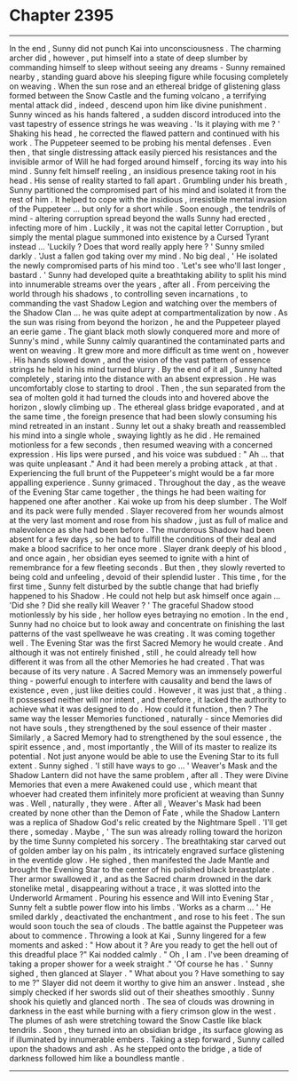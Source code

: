 
# Chapter 2395


---

In the end , Sunny did not punch Kai into unconsciousness . The charming archer did , however , put himself into a state of deep slumber by commanding himself to sleep without seeing any dreams - Sunny remained nearby , standing guard above his sleeping figure while focusing completely on weaving .
When the sun rose and an ethereal bridge of glistening glass formed between the Snow Castle and the fuming volcano , a terrifying mental attack did , indeed , descend upon him like divine punishment . Sunny winced as his hands faltered , a sudden discord introduced into the vast tapestry of essence strings he was weaving .
'Is it playing with me ? '
Shaking his head , he corrected the flawed pattern and continued with his work . The Puppeteer seemed to be probing his mental defenses . Even then , that single distressing attack easily pierced his resistances and the invisible armor of Will he had forged around himself , forcing its way into his mind . Sunny felt himself reeling , an insidious presence taking root in his head . His sense of reality started to fall apart .
Grumbling under his breath , Sunny partitioned the compromised part of his mind and isolated it from the rest of him . It helped to cope with the insidious , irresistible mental invasion of the Puppeteer … but only for a short while .
Soon enough , the tendrils of mind - altering corruption spread beyond the walls Sunny had erected , infecting more of him . Luckily , it was not the capital letter Corruption , but simply the mental plague summoned into existence by a Cursed Tyrant instead …
'Luckily ? Does that word really apply here ? '
Sunny smiled darkly .
'Just a fallen god taking over my mind . No big deal , '
He isolated the newly compromised parts of his mind too .
'Let's see who'll last longer , bastard . '
Sunny had developed quite a breathtaking ability to split his mind into innumerable streams over the years , after all . From perceiving the world through his shadows , to controlling seven incarnations , to commanding the vast Shadow Legion and watching over the members of the Shadow Clan … he was quite adept at compartmentalization by now . As the sun was rising from beyond the horizon , he and the Puppeteer played an eerie game .
The giant black moth slowly conquered more and more of Sunny's mind , while Sunny calmly quarantined the contaminated parts and went on weaving . It grew more and more difficult as time went on , however . His hands slowed down , and the vision of the vast pattern of essence strings he held in his mind turned blurry . By the end of it all , Sunny halted completely , staring into the distance with an absent expression . He was uncomfortably close to starting to drool .
Then , the sun separated from the sea of molten gold it had turned the clouds into and hovered above the horizon , slowly climbing up . The ethereal glass bridge evaporated , and at the same time , the foreign presence that had been slowly consuming his mind retreated in an instant . Sunny let out a shaky breath and reassembled his mind into a single whole , swaying lightly as he did . He remained motionless for a few seconds , then resumed weaving with a concerned expression . His lips were pursed , and his voice was subdued :
" Ah … that was quite unpleasant ."
And it had been merely a probing attack , at that . Experiencing the full brunt of the Puppeteer's might would be a far more appalling experience . Sunny grimaced .
Throughout the day , as the weave of the Evening Star came together , the things he had been waiting for happened one after another . Kai woke up from his deep slumber . The Wolf and its pack were fully mended . Slayer recovered from her wounds almost at the very last moment and rose from his shadow , just as full of malice and malevolence as she had been before .
The murderous Shadow had been absent for a few days , so he had to fulfill the conditions of their deal and make a blood sacrifice to her once more . Slayer drank deeply of his blood , and once again , her obsidian eyes seemed to ignite with a hint of remembrance for a few fleeting seconds . But then , they slowly reverted to being cold and unfeeling , devoid of their splendid luster .
This time , for the first time , Sunny felt disturbed by the subtle change that had briefly happened to his Shadow . He could not help but ask himself once again …
'Did she ? Did she really kill Weaver ? '
The graceful Shadow stood motionlessly by his side , her hollow eyes betraying no emotion . In the end , Sunny had no choice but to look away and concentrate on finishing the last patterns of the vast spellweave he was creating . It was coming together well .
The Evening Star was the first Sacred Memory he would create . And although it was not entirely finished , still , he could already tell how different it was from all the other Memories he had created .
That was because of its very nature . A Sacred Memory was an immensely powerful thing - powerful enough to interfere with causality and bend the laws of existence , even , just like deities could . However , it was just that , a thing . It possessed neither will nor intent , and therefore , it lacked the authority to achieve what it was designed to do .
How could it function , then ?
The same way the lesser Memories functioned , naturally - since Memories did not have souls , they strengthened by the soul essence of their master . Similarly , a Sacred Memory had to strengthened by the soul essence , the spirit essence , and , most importantly , the Will of its master to realize its potential .
Not just anyone would be able to use the Evening Star to its full extent .
Sunny sighed .
'I still have ways to go … '
Weaver's Mask and the Shadow Lantern did not have the same problem , after all . They were Divine Memories that even a mere Awakened could use , which meant that whoever had created them infinitely more proficient at weaving than Sunny was . Well , naturally , they were . After all , Weaver's Mask had been created by none other than the Demon of Fate , while the Shadow Lantern was a replica of Shadow God's relic created by the Nightmare Spell .
'I'll get there , someday . Maybe , '
The sun was already rolling toward the horizon by the time Sunny completed his sorcery . The breathtaking star carved out of golden amber lay on his palm , its intricately engraved surface glistening in the eventide glow . He sighed , then manifested the Jade Mantle and brought the Evening Star to the center of his polished black breastplate . Ther armor swallowed it , and as the Sacred charm drowned in the dark stonelike metal , disappearing without a trace , it was slotted into the Underworld Armament .
Pouring his essence and Will into Evening Star , Sunny felt a subtle power flow into his limbs .
'Works as a charm … '
He smiled darkly , deactivated the enchantment , and rose to his feet .
The sun would soon touch the sea of clouds .
The battle against the Puppeteer was about to commence . Throwing a look at Kai , Sunny lingered for a few moments and asked :
" How about it ? Are you ready to get the hell out of this dreadful place ?"
Kai nodded calmly .
" Oh , I am . I've been dreaming of taking a proper shower for a week straight ."
'Of course he has . '
Sunny sighed , then glanced at Slayer .
" What about you ? Have something to say to me ?"
Slayer did not deem it worthy to give him an answer . Instead , she simply checked if her swords slid out of their sheathes smoothly .
Sunny shook his quietly and glanced north .
The sea of clouds was drowning in darkness in the east while burning with a fiery crimson glow in the west . The plumes of ash were stretching toward the Snow Castle like black tendrils .
Soon , they turned into an obsidian bridge , its surface glowing as if illuminated by innumerable embers . Taking a step forward , Sunny called upon the shadows and ash . As he stepped onto the bridge , a tide of darkness followed him like a boundless mantle .

---

